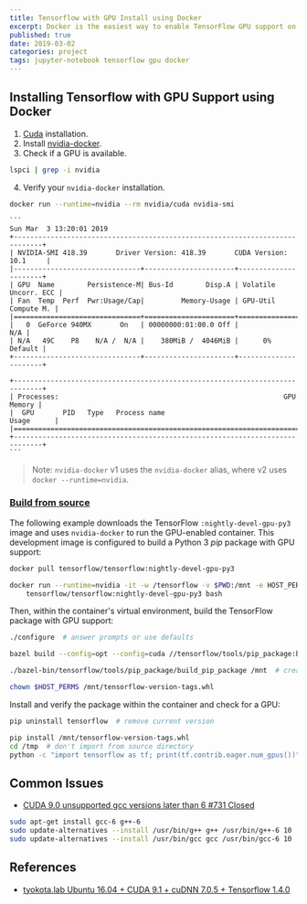 ```yaml
---
title: Tensorflow with GPU Install using Docker
excerpt: Docker is the easiest way to enable TensorFlow GPU support on Linux since only the NVIDIA® GPU driver is required on the host machine (the NVIDIA® CUDA® Toolkit does not need to be installed).
published: true
date: 2019-03-02
categories: project
tags: jupyter-notebook tensorflow gpu docker
---
```


## Installing Tensorflow with GPU Support using Docker
1. [Cuda](https://docs.nvidia.com/cuda/cuda-installation-guide-linux/index.html#ubuntu-installation) installation.
2. Install [nvidia-docker](https://github.com/NVIDIA/nvidia-docker).
3. Check if a GPU is available. 
``` bash
lspci | grep -i nvidia
```
4. Verify your `nvidia-docker` installation.
``` bash
docker run --runtime=nvidia --rm nvidia/cuda nvidia-smi
```

    ```
    Sun Mar  3 13:20:01 2019       
    +-----------------------------------------------------------------------------+
    | NVIDIA-SMI 418.39       Driver Version: 418.39       CUDA Version: 10.1     |
    |-------------------------------+----------------------+----------------------+
    | GPU  Name        Persistence-M| Bus-Id        Disp.A | Volatile Uncorr. ECC |
    | Fan  Temp  Perf  Pwr:Usage/Cap|         Memory-Usage | GPU-Util  Compute M. |
    |===============================+======================+======================|
    |   0  GeForce 940MX       On   | 00000000:01:00.0 Off |                  N/A |
    | N/A   49C    P8    N/A /  N/A |    380MiB /  4046MiB |      0%      Default |
    +-------------------------------+----------------------+----------------------+
                                                                                
    +-----------------------------------------------------------------------------+
    | Processes:                                                       GPU Memory |
    |  GPU       PID   Type   Process name                             Usage      |
    |=============================================================================|
    +-----------------------------------------------------------------------------+
    ```


> Note: `nvidia-docker` v1 uses the `nvidia-docker` alias, where v2 uses `docker --runtime=nvidia`.


### [Build from source](https://www.tensorflow.org/install/source#gpu_support_2)
The following example downloads the TensorFlow `:nightly-devel-gpu-py3` image and uses `nvidia-docker` to run the GPU-enabled container. This development image is configured to build a Python 3 *pip* package with GPU support:
``` bash
docker pull tensorflow/tensorflow:nightly-devel-gpu-py3

docker run --runtime=nvidia -it -w /tensorflow -v $PWD:/mnt -e HOST_PERMS="$(id -u):$(id -g)" \
    tensorflow/tensorflow:nightly-devel-gpu-py3 bash
```

Then, within the container's virtual environment, build the TensorFlow package with GPU support:
``` bash
./configure  # answer prompts or use defaults

bazel build --config=opt --config=cuda //tensorflow/tools/pip_package:build_pip_package

./bazel-bin/tensorflow/tools/pip_package/build_pip_package /mnt  # create package

chown $HOST_PERMS /mnt/tensorflow-version-tags.whl
```

Install and verify the package within the container and check for a GPU:
``` bash
pip uninstall tensorflow  # remove current version

pip install /mnt/tensorflow-version-tags.whl
cd /tmp  # don't import from source directory
python -c "import tensorflow as tf; print(tf.contrib.eager.num_gpus())"
```

## Common Issues
- [ CUDA 9.0 unsupported gcc versions later than 6 #731 Closed](https://github.com/ethereum-mining/ethminer/issues/731)
``` bash
sudo apt-get install gcc-6 g++-6
sudo update-alternatives --install /usr/bin/g++ g++ /usr/bin/g++-6 10
sudo update-alternatives --install /usr/bin/gcc gcc /usr/bin/gcc-6 10
```

## References
- [tyokota.lab Ubuntu 16.04 + CUDA 9.1 + cuDNN 7.0.5 + Tensorflow 1.4.0](http://tyokota.hatenablog.com/entry/2017/12/20/170451)